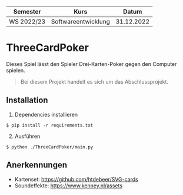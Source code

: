 **Semester**|**Kurs**|**Datum**
-----|-----|-----
WS 2022/23|Softwareentwicklung|31.12.2022

# ThreeCardPoker
Dieses Spiel lässt den Spieler Drei-Karten-Poker gegen den Computer spielen.

> Bei diesem Projekt handelt es sich um das Abschlussprojekt.

## Installation
1. Dependencies installieren

```sh-session
$ pip install -r requirements.txt
```
2. Ausführen
```sh-session
$ python ./ThreeCardPoker/main.py
```

## Anerkennungen
- Kartenset: https://github.com/htdebeer/SVG-cards
- Soundeffekte: https://www.kenney.nl/assets